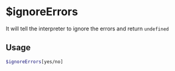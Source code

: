 # $ignoreErrors

It will tell the interpreter to ignore the errors and return `undefined`

## Usage

```bash
$ignoreErrors[yes/no]
```

